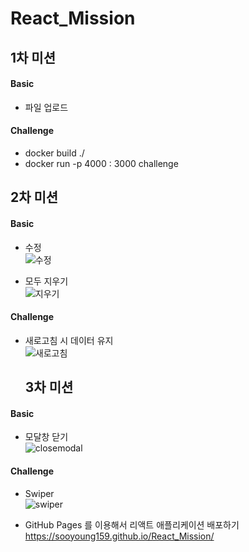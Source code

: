 # React_Mission

## 1차 미션

#### Basic

- 파일 업로드

#### Challenge

- docker build ./
- docker run -p 4000 : 3000 challenge

## 2차 미션

#### Basic

- 수정
  <br />
  ![수정](https://user-images.githubusercontent.com/68948735/156929606-3d53e9de-7633-4294-9e26-092e0000f407.gif)

- 모두 지우기
  <br />
  ![지우기](https://user-images.githubusercontent.com/68948735/156929634-b90925ed-b1a7-4fe9-8d9a-164c2a468aad.gif)

#### Challenge

- 새로고침 시 데이터 유지
  <br />
  ![새로고침](https://user-images.githubusercontent.com/68948735/156929648-532f3a91-73da-4b7b-b175-c572c75e390f.gif)

  ## 3차 미션

#### Basic

- 모달창 닫기
  <br />
  ![closemodal](https://user-images.githubusercontent.com/68948735/158604489-ff782538-76b6-46b0-a4bc-08293a35aa77.gif)

#### Challenge

- Swiper
  <br />
  ![swiper](https://user-images.githubusercontent.com/68948735/158605537-7cc1ad55-c111-4b85-b036-5a0f0f1a9cbb.gif)

- GitHub Pages 를 이용해서 리액트 애플리케이션 배포하기
  https://sooyoung159.github.io/React_Mission/
